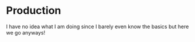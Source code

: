 # Production
I have no idea what I am doing since I barely even know the basics but here we go anyways!
